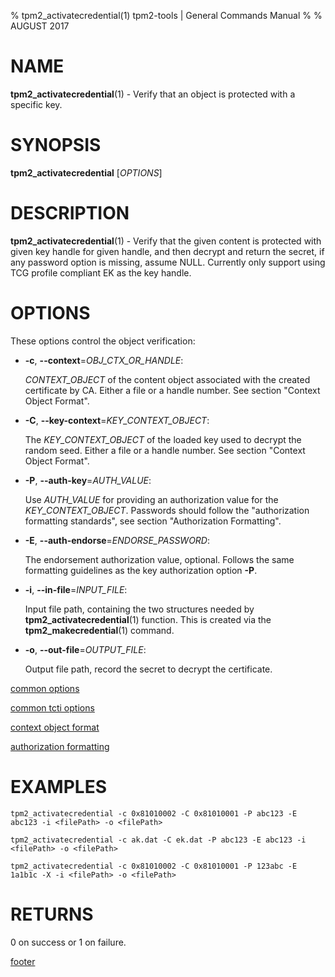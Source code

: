 % tpm2_activatecredential(1) tpm2-tools | General Commands Manual
%
% AUGUST 2017

# NAME

**tpm2_activatecredential**(1) - Verify that an object is protected with a specific
key.

# SYNOPSIS

**tpm2_activatecredential** [*OPTIONS*]

# DESCRIPTION

**tpm2_activatecredential**(1) -  Verify that the given content is protected
with given key handle for given handle, and then decrypt and return the secret, 
if any password option is missing, assume NULL. Currently only support using 
TCG profile compliant EK as the key handle.

# OPTIONS

These options control the object verification:

  * **-c**, **--context**=_OBJ\_CTX\_OR\_HANDLE_:

    _CONTEXT\_OBJECT_ of the content object associated with the created
    certificate by CA.
    Either a file or a handle number. See section "Context Object Format".

  * **-C**, **--key-context**=_KEY\_CONTEXT\_OBJECT_:

    The _KEY\_CONTEXT\_OBJECT_ of the loaded key used to decrypt the random seed.
    Either a file or a handle number. See section "Context Object Format".

  * **-P**, **--auth-key**=_AUTH\_VALUE_:

    Use _AUTH\_VALUE_ for providing an authorization value for the
    _KEY\_CONTEXT\_OBJECT_.
    Passwords should follow the "authorization formatting standards", see
    section "Authorization Formatting".

  * **-E**, **--auth-endorse**=_ENDORSE\_PASSWORD_:

    The endorsement authorization value, optional. Follows the same formatting
    guidelines as the key authorization option **-P**.

  * **-i**, **--in-file**=_INPUT\_FILE_:

    Input file path, containing the two structures needed by
    **tpm2_activatecredential**(1) function. This is created via the
    **tpm2_makecredential**(1) command.

  * **-o**, **--out-file**=_OUTPUT\_FILE_:

    Output file path, record the secret to decrypt the certificate.

[common options](common/options.md)

[common tcti options](common/tcti.md)

[context object format](common/ctxobj.md)

[authorization formatting](common/authorizations.md)

# EXAMPLES

```
tpm2_activatecredential -c 0x81010002 -C 0x81010001 -P abc123 -E abc123 -i <filePath> -o <filePath>

tpm2_activatecredential -c ak.dat -C ek.dat -P abc123 -E abc123 -i <filePath> -o <filePath>

tpm2_activatecredential -c 0x81010002 -C 0x81010001 -P 123abc -E 1a1b1c -X -i <filePath> -o <filePath>
```

# RETURNS

0 on success or 1 on failure.

[footer](common/footer.md)
